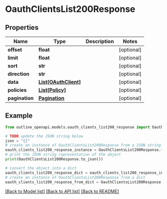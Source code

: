 # OauthClientsList200Response


## Properties

Name | Type | Description | Notes
------------ | ------------- | ------------- | -------------
**offset** | **float** |  | [optional] 
**limit** | **float** |  | [optional] 
**sort** | **str** |  | [optional] 
**direction** | **str** |  | [optional] 
**data** | [**List[OAuthClient]**](OAuthClient.md) |  | [optional] 
**policies** | [**List[Policy]**](Policy.md) |  | [optional] 
**pagination** | [**Pagination**](Pagination.md) |  | [optional] 

## Example

```python
from outline_openapi.models.oauth_clients_list200_response import OauthClientsList200Response

# TODO update the JSON string below
json = "{}"
# create an instance of OauthClientsList200Response from a JSON string
oauth_clients_list200_response_instance = OauthClientsList200Response.from_json(json)
# print the JSON string representation of the object
print(OauthClientsList200Response.to_json())

# convert the object into a dict
oauth_clients_list200_response_dict = oauth_clients_list200_response_instance.to_dict()
# create an instance of OauthClientsList200Response from a dict
oauth_clients_list200_response_from_dict = OauthClientsList200Response.from_dict(oauth_clients_list200_response_dict)
```
[[Back to Model list]](../README.md#documentation-for-models) [[Back to API list]](../README.md#documentation-for-api-endpoints) [[Back to README]](../README.md)


